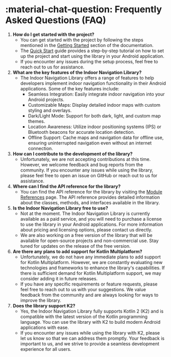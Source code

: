 # <span class="emoji"> :material-chat-question: </span> Frequently Asked Questions (FAQ)

1. **How do I get started with the project?**
    - You can get started with the project by following the steps mentioned in the [Getting Started](../getting_started/quick_start.md) section of the documentation.
    - The [Quick Start](../getting_started/quick_start.md) guide provides a step-by-step tutorial on how to set up the project and start using the library in your Android application.
    - If you encounter any issues during the setup process, feel free to reach out to us for assistance.
2. **What are the key features of the Indoor Navigation Library?**
    - The Indoor Navigation Library offers a range of features to help developers implement indoor navigation functionality in their Android applications. Some of the key features include:
        - Seamless Integration: Easily integrate indoor navigation into your Android projects.
        - Customizable Maps: Display detailed indoor maps with custom styling and overlays.
        - Dark/Light Mode: Support for both dark, light, and custom map themes.
        - Location Awareness: Utilize indoor positioning systems (IPS) or Bluetooth beacons for accurate location detection.
        - Offline Support: Cache maps and navigation data for offline use, ensuring uninterrupted navigation even without an internet connection.
3. **How can I contribute to the development of the library?**
    - Unfortunately, we are not accepting contributions at this time. However, we welcome feedback and bug reports from the community. If you encounter any issues while using the library, please feel free to open an issue on GitHub or reach out to us for assistance.
4. **Where can I find the API reference for the library?**
    - You can find the API reference for the library by visiting the [Module References](https://indoor-navigation-lib.bitbucket.io/) page. The API reference provides detailed information about the classes, methods, and interfaces available in the library.
5. **Is the Indoor Navigation Library free to use?**
    - Not at the moment. The Indoor Navigation Library is currently available as a paid service, and you will need to purchase a license to use the library in your Android applications. For more information about pricing and licensing options, please contact us directly.
    - We are also working on a free version of the library that will be available for open-source projects and non-commercial use. Stay tuned for updates on the release of the free version.
6. **Are there any plans to add support for Kotlin Multiplatform?**
    - Unfortunately, we do not have any immediate plans to add support for Kotlin Multiplatform. However, we are constantly evaluating new technologies and frameworks to enhance the library's capabilities. If there is sufficient demand for Kotlin Multiplatform support, we may consider adding it in future releases.
    - If you have any specific requirements or feature requests, please feel free to reach out to us with your suggestions. We value feedback from the community and are always looking for ways to improve the library.
7. **Does the library support K2?**
    - Yes, the Indoor Navigation Library fully supports Kotlin 2 (K2) and is compatible with the latest version of the Kotlin programming language. You can use the library with K2 to build modern Android applications with ease.
    - If you encounter any issues while using the library with K2, please let us know so that we can address them promptly. Your feedback is important to us, and we strive to provide a seamless development experience for all users.
